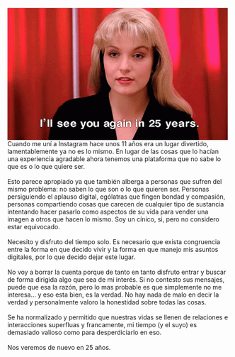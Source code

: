 <html lang="en">
<head>
  <meta charset="UTF-8">
  <meta name="viewport" content="width=device-width, initial-scale=1.0">
  <title>ininteligible</title>
  <style>
    :root {
      --bg-color: #282a36;
      --text-color: #f8f8f2;
      --link-color: #bd93f9;
      --sepia-color: #c0c090; /* Nuevo color sepia */
    }

    body {
      background-color: var(--bg-color);
      color: var(--text-color);
      font-family: Arial, sans-serif;
      transition: background-color 0.5s, color 0.5s;
    }

    a {
      color: var(--link-color);
    }

    /* Estilos para el texto que se escribe letra por letra */
    #text {
      display: inline-block;
      overflow: hidden;
      white-space: nowrap;
      border-right: 0.15em solid var(--text-color);
 
      animation: typing 4s steps(14), blink-caret 0.75s step-end infinite;
    }
    @keyframes typing {
      from {
        width: 0;
      }
      to {
        width: 100%;
      }
    }
    @keyframes blink-caret {
      from,
      to {
        border-color: transparent;
      }
      50% {
        border-color: var(--text-color);
      }
    }
    #cat {
      font-family: monospace;
      white-space: pre;
      font-size: 20px;
    }
    #textBubble {
      background-color: #28282B;
      border-radius: 10px;
      padding: 10px;
      margin-top: 20px;
    }
  </style>
</head>

<body>
  <p>
<img align=center src="/uploads/foryoureyes/mevoydeinstagram.gif"><br>
Cuando me uní a Instagram hace unos 11 años era un lugar divertido, lamentablemente ya no es lo mismo. En lugar de las cosas que lo hacían una experiencia agradable ahora tenemos una plataforma que no sabe lo que es o lo que quiere ser. <br>
<br>
Esto parece apropiado ya que también alberga a personas que sufren del mismo problema: no saben lo que son o lo que quieren ser. Personas persiguiendo el aplauso digital, ególatras que fingen bondad y compasión, personas compartiendo cosas que carecen de cualquier tipo de sustancia intentando hacer pasarlo como aspectos de su vida para vender una imagen a otros que hacen lo mismo. Soy un cínico, si, pero no considero estar equivocado. <br>
<br>
Necesito y disfruto del tiempo solo. Es necesario que exista congruencia entre la forma en que decido vivir y la forma en que manejo mis asuntos digitales, por lo que decido dejar este lugar. <br>
<br>
No voy a borrar la cuenta porque de tanto en tanto disfruto entrar y buscar de forma dirigida algo que sea de mi interés. Si no contesto sus mensajes, puede que esa la razón, pero lo mas probable es que simplemente no me interesa... y eso esta bien, es la verdad. No hay nada de malo en decir la verdad y personalmente valoro la honestidad sobre todas las cosas. <br>
<br>
Se ha normalizado y permitido que nuestras vidas se llenen de relaciones e interacciones superfluas y francamente, mi tiempo (y el suyo) es demasiado valioso como para desperdiciarlo en eso. <br>
<br>
Nos veremos de nuevo en 25 años.
</p>


</body>

</html>
